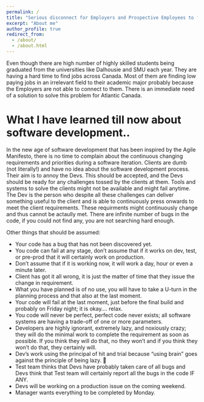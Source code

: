 ```yaml
---
permalink: /
title: "Serious disconnect for Employers and Prospective Employees to find each other in Atlantic Canada"
excerpt: "About me"
author_profile: true
redirect_from: 
  - /about/
  - /about.html
---
```


Even though there are high number of highly skilled students being graduated from the universities like Dalhousie and SMU each year. They are having a hard time to find jobs across Canada. Most of them are finding low paying jobs in an irrelevant field to their academic major probably because the Employers are not able to connect to them. There is an immediate need of a solution to solve this problem for Atlantic Canada.


What I have learned till now about software development..
======

In the new age of software development that has been inspired by the Agile Manifesto, there is no time to complain about the continuous changing requirements and priorities during a software iteration. Clients are dumb (not literally!) and have no idea about the software development process. Their aim is to annoy the Devs. This should be accepted, and the Devs should be ready for any challenges tossed by the clients at them. Tools and systems to solve the clients might not be available and might fail anytime. The Dev is the person who despite all these challenges can deliver something useful to the client and is able to continuously press onwards to meet the client requirements. These requirments might continuously change and thus cannot be actaully met. There are infinite number of bugs in the code, if you could not find any, you are not searching hard enough.

Other things that should be assumed:
*  Your code has a bug that has not been discovered yet.
*  You code can fail at any stage, don’t assume that if it works on dev, test, or pre-prod that it will certainly work on production. 
*  Don’t assume that if it is working now, it will work a day, hour or even a minute later. 
*  Client has got it all wrong, it is just the matter of time that they issue the change in requirement. 
*  What you have planned is of no use, you will have to take a U-turn in the planning process and that also at the last moment.
*  Your code will fail at the last moment, just before the final build and probably on Friday night; it is okay…. relax.
*  You code will never be perfect, perfect code never exists; all software systems are having a trade-off of one or more parameters.
*  Developers are highly ignorant, extremely lazy, and noxiously crazy; they will do the minimal work to complete the requirement as soon as possible. If you think they will do that, no they won’t and if you think they won’t do that, they certainly will. 
*  Dev’s work using the principal of hit and trial because “using brain” goes against the principle of being lazy.  
* Test team thinks that Devs have probably taken care of all bugs and Devs think that Test team will certainly report all the bugs in the code IF ANY. 
* Devs will be working on a production issue on the coming weekend.
* Manager wants everything to be completed by Monday.

<!-- Getting started
======
1. Register a GitHub account if you don't have one and confirm your e-mail (required!)
1. Fork [this repository](https://github.com/academicpages/academicpages.github.io) by clicking the "fork" button in the top right. 
1. Go to the repository's settings (rightmost item in the tabs that start with "Code", should be below "Unwatch"). Rename the repository "[your GitHub username].github.io", which will also be your website's URL.
1. Set site-wide configuration and create content & metadata (see below -- also see [this set of diffs](http://archive.is/3TPas) showing what files were changed to set up [an example site](https://getorg-testacct.github.io) for a user with the username "getorg-testacct")
1. Upload any files (like PDFs, .zip files, etc.) to the files/ directory. They will appear at https://[your GitHub username].github.io/files/example.pdf.  
1. Check status by going to the repository settings, in the "GitHub pages" section -->

<!-- Site-wide configuration
------
The main configuration file for the site is in the base directory in [_config.yml](https://github.com/academicpages/academicpages.github.io/blob/master/_config.yml), which defines the content in the sidebars and other site-wide features. You will need to replace the default variables with ones about yourself and your site's github repository. The configuration file for the top menu is in [_data/navigation.yml](https://github.com/academicpages/academicpages.github.io/blob/master/_data/navigation.yml). For example, if you don't have a portfolio or blog posts, you can remove those items from that navigation.yml file to remove them from the header. 

Create content & metadata
------
For site content, there is one markdown file for each type of content, which are stored in directories like _publications, _talks, _posts, _teaching, or _pages. For example, each talk is a markdown file in the [_talks directory](https://github.com/academicpages/academicpages.github.io/tree/master/_talks). At the top of each markdown file is structured data in YAML about the talk, which the theme will parse to do lots of cool stuff. The same structured data about a talk is used to generate the list of talks on the [Talks page](https://academicpages.github.io/talks), each [individual page](https://academicpages.github.io/talks/2012-03-01-talk-1) for specific talks, the talks section for the [CV page](https://academicpages.github.io/cv), and the [map of places you've given a talk](https://academicpages.github.io/talkmap.html) (if you run this [python file](https://github.com/academicpages/academicpages.github.io/blob/master/talkmap.py) or [Jupyter notebook](https://github.com/academicpages/academicpages.github.io/blob/master/talkmap.ipynb), which creates the HTML for the map based on the contents of the _talks directory).

**Markdown generator**

I have also created [a set of Jupyter notebooks](https://github.com/academicpages/academicpages.github.io/tree/master/markdown_generator
) that converts a CSV containing structured data about talks or presentations into individual markdown files that will be properly formatted for the academicpages template. The sample CSVs in that directory are the ones I used to create my own personal website at stuartgeiger.com. My usual workflow is that I keep a spreadsheet of my publications and talks, then run the code in these notebooks to generate the markdown files, then commit and push them to the GitHub repository.

How to edit your site's GitHub repository
------
Many people use a git client to create files on their local computer and then push them to GitHub's servers. If you are not familiar with git, you can directly edit these configuration and markdown files directly in the github.com interface. Navigate to a file (like [this one](https://github.com/academicpages/academicpages.github.io/blob/master/_talks/2012-03-01-talk-1.md) and click the pencil icon in the top right of the content preview (to the right of the "Raw | Blame | History" buttons). You can delete a file by clicking the trashcan icon to the right of the pencil icon. You can also create new files or upload files by navigating to a directory and clicking the "Create new file" or "Upload files" buttons. 

Example: editing a markdown file for a talk
![Editing a markdown file for a talk](/images/editing-talk.png)

For more info
------
More info about configuring academicpages can be found in [the guide](https://academicpages.github.io/markdown/). The [guides for the Minimal Mistakes theme](https://mmistakes.github.io/minimal-mistakes/docs/configuration/) (which this theme was forked from) might also be helpful. -->
